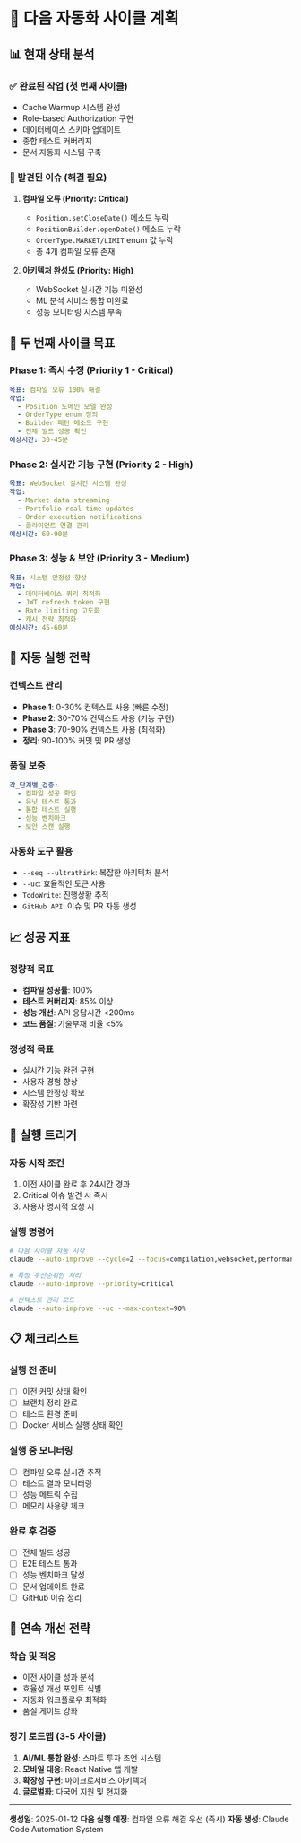 # 🔄 다음 자동화 사이클 계획

## 📊 현재 상태 분석

### ✅ 완료된 작업 (첫 번째 사이클)
- Cache Warmup 시스템 완성
- Role-based Authorization 구현
- 데이터베이스 스키마 업데이트
- 종합 테스트 커버리지 
- 문서 자동화 시스템 구축

### 🚨 발견된 이슈 (해결 필요)
1. **컴파일 오류 (Priority: Critical)**
   - `Position.setCloseDate()` 메소드 누락
   - `PositionBuilder.openDate()` 메소드 누락  
   - `OrderType.MARKET/LIMIT` enum 값 누락
   - 총 4개 컴파일 오류 존재

2. **아키텍처 완성도 (Priority: High)**
   - WebSocket 실시간 기능 미완성
   - ML 분석 서비스 통합 미완료
   - 성능 모니터링 시스템 부족

## 🎯 두 번째 사이클 목표

### Phase 1: 즉시 수정 (Priority 1 - Critical)
```yaml
목표: 컴파일 오류 100% 해결
작업:
  - Position 도메인 모델 완성
  - OrderType enum 정의
  - Builder 패턴 메소드 구현
  - 전체 빌드 성공 확인
예상시간: 30-45분
```

### Phase 2: 실시간 기능 구현 (Priority 2 - High)
```yaml
목표: WebSocket 실시간 시스템 완성
작업:
  - Market data streaming
  - Portfolio real-time updates
  - Order execution notifications
  - 클라이언트 연결 관리
예상시간: 60-90분
```

### Phase 3: 성능 & 보안 (Priority 3 - Medium)
```yaml
목표: 시스템 안정성 향상
작업:
  - 데이터베이스 쿼리 최적화
  - JWT refresh token 구현
  - Rate limiting 고도화
  - 캐시 전략 최적화
예상시간: 45-60분
```

## 🔧 자동 실행 전략

### 컨텍스트 관리
- **Phase 1**: 0-30% 컨텍스트 사용 (빠른 수정)
- **Phase 2**: 30-70% 컨텍스트 사용 (기능 구현)  
- **Phase 3**: 70-90% 컨텍스트 사용 (최적화)
- **정리**: 90-100% 커밋 및 PR 생성

### 품질 보증
```yaml
각_단계별_검증:
  - 컴파일 성공 확인
  - 유닛 테스트 통과
  - 통합 테스트 실행
  - 성능 벤치마크
  - 보안 스캔 실행
```

### 자동화 도구 활용
- `--seq --ultrathink`: 복잡한 아키텍처 분석
- `--uc`: 효율적인 토큰 사용
- `TodoWrite`: 진행상황 추적
- `GitHub API`: 이슈 및 PR 자동 생성

## 📈 성공 지표

### 정량적 목표
- **컴파일 성공률**: 100%
- **테스트 커버리지**: 85% 이상
- **성능 개선**: API 응답시간 <200ms
- **코드 품질**: 기술부채 비율 <5%

### 정성적 목표
- 실시간 기능 완전 구현
- 사용자 경험 향상
- 시스템 안정성 확보
- 확장성 기반 마련

## 🚀 실행 트리거

### 자동 시작 조건
1. 이전 사이클 완료 후 24시간 경과
2. Critical 이슈 발견 시 즉시
3. 사용자 명시적 요청 시

### 실행 명령어
```bash
# 다음 사이클 자동 시작
claude --auto-improve --cycle=2 --focus=compilation,websocket,performance

# 특정 우선순위만 처리
claude --auto-improve --priority=critical

# 컨텍스트 관리 모드
claude --auto-improve --uc --max-context=90%
```

## 📋 체크리스트

### 실행 전 준비
- [ ] 이전 커밋 상태 확인
- [ ] 브랜치 정리 완료
- [ ] 테스트 환경 준비
- [ ] Docker 서비스 실행 상태 확인

### 실행 중 모니터링
- [ ] 컴파일 오류 실시간 추적
- [ ] 테스트 결과 모니터링
- [ ] 성능 메트릭 수집
- [ ] 메모리 사용량 체크

### 완료 후 검증
- [ ] 전체 빌드 성공
- [ ] E2E 테스트 통과
- [ ] 성능 벤치마크 달성
- [ ] 문서 업데이트 완료
- [ ] GitHub 이슈 정리

## 🔄 연속 개선 전략

### 학습 및 적응
- 이전 사이클 성과 분석
- 효율성 개선 포인트 식별
- 자동화 워크플로우 최적화
- 품질 게이트 강화

### 장기 로드맵 (3-5 사이클)
1. **AI/ML 통합 완성**: 스마트 투자 조언 시스템
2. **모바일 대응**: React Native 앱 개발
3. **확장성 구현**: 마이크로서비스 아키텍처
4. **글로벌화**: 다국어 지원 및 현지화

---

**생성일**: 2025-01-12
**다음 실행 예정**: 컴파일 오류 해결 우선 (즉시)
**자동 생성**: Claude Code Automation System